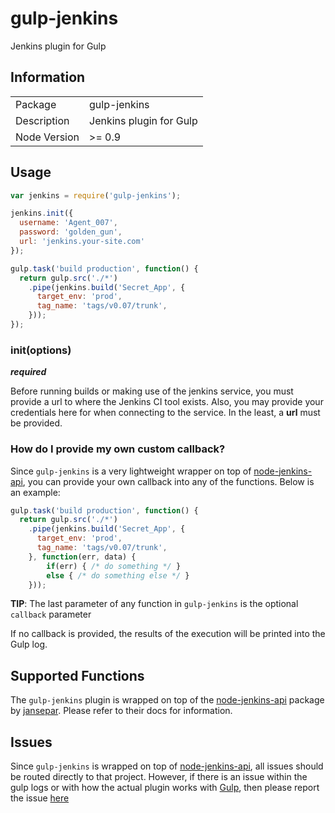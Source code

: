 # gulp-jenkins
Jenkins plugin for Gulp

## Information

<table>
<tr>
<td>Package</td><td>gulp-jenkins</td>
</tr>
<tr>
<td>Description</td>
<td>Jenkins plugin for Gulp</td>
</tr>
<tr>
<td>Node Version</td>
<td>>= 0.9</td>
</tr>
</table>

## Usage

```javascript
var jenkins = require('gulp-jenkins');

jenkins.init({
  username: 'Agent_007',
  password: 'golden_gun',
  url: 'jenkins.your-site.com'
});

gulp.task('build production', function() {
  return gulp.src('./*')
    .pipe(jenkins.build('Secret_App', {
      target_env: 'prod',
      tag_name: 'tags/v0.07/trunk',
    }));
});
```

### init(options)
***required***

Before running builds or making use of the jenkins service, you must provide a url to where the Jenkins CI tool exists. Also, you may provide your credentials here for when connecting to the service. In the least, a **url** must be provided.


### How do I provide my own custom callback?

Since ```gulp-jenkins``` is a very lightweight wrapper on top of [node-jenkins-api](https://github.com/jansepar/node-jenkins-api), you can provide your own callback into any of the functions. Below is an example:

```javascript
gulp.task('build production', function() {
  return gulp.src('./*')
    .pipe(jenkins.build('Secret_App', {
      target_env: 'prod',
      tag_name: 'tags/v0.07/trunk',
    }, function(err, data) {
    	if(err) { /* do something */ }
    	else { /* do something else */ }
    }));
```

**TIP**: The last parameter of any function in ```gulp-jenkins``` is the optional ```callback``` parameter

If no callback is provided, the results of the execution will be printed into the Gulp log.

## Supported Functions

The ```gulp-jenkins``` plugin is wrapped on top of the [node-jenkins-api](https://github.com/jansepar/node-jenkins-api) package by [jansepar](https://github.com/jansepar). Please refer to their docs for information.

## Issues

Since ```gulp-jenkins``` is wrapped on top of [node-jenkins-api](https://github.com/jansepar/node-jenkins-api), all issues should be routed directly to that project. However, if there is an issue within the gulp logs or with how the actual plugin works with [Gulp](https://github.com/gulpjs/gulp), then please report the issue [here](https://github.com/Stephn-R/gulp-jenkins/issues)
